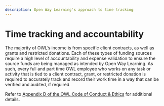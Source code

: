 ```yaml
---
description: Open Way Learning's approach to time tracking
---
```


# Time tracking and accountability
The majority of OWL’s income is from specific client contracts, as well as grants and restricted donations. Each of these types of funding sources require a high level of accountability and expense validation to ensure the source funds are being managed as intended by Open Way Learning. As such, every full and part time OWL employee who works on any task or activity that is tied to a client contract, grant, or restricted donation is required to accurately track and record their work time in a way that can be verified and audited, if required.

Refer to [Appendix D of the OWL Code of Conduct & Ethics](https://open-way-learning.gitbook.io/handbook/our-policies/code-of-conduct-and-ethics#appendix-d-timekeeping-policy) for additional details.